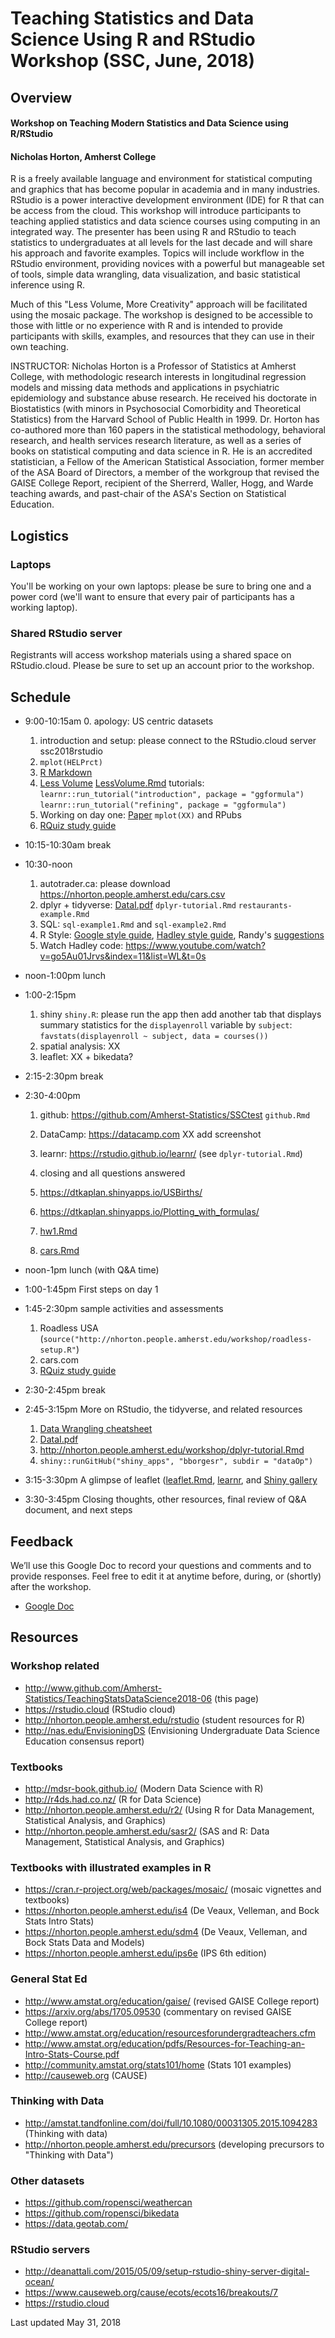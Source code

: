 # Teaching Statistics and Data Science Using R and RStudio Workshop (SSC, June, 2018)

## Overview

#### Workshop on Teaching Modern Statistics and Data Science using R/RStudio 
#### Nicholas Horton, Amherst College

R is a freely available language and environment for statistical computing and graphics that has become popular in academia and in many industries. RStudio is a power interactive development environment (IDE) for R that can be access from the cloud.  This workshop will introduce participants to teaching applied statistics and data science courses using computing in an integrated way. The presenter has been using R and RStudio to teach statistics to undergraduates at all levels for the last decade and will share his approach and favorite examples. Topics will include workflow in the RStudio environment, providing novices with a powerful but manageable set of tools, simple data wrangling, data visualization, and basic statistical inference using R. 

Much of this "Less Volume, More Creativity" approach will be facilitated using the mosaic package. The workshop is designed to be accessible to those with little or no experience with R and is intended to provide participants with skills, examples, and resources that they can use in their own teaching.

INSTRUCTOR: Nicholas Horton is a Professor of Statistics at Amherst College, with methodologic research interests in longitudinal regression models and missing data methods and applications in psychiatric epidemiology and substance abuse research. He received his doctorate in Biostatistics (with minors in Psychosocial Comorbidity and Theoretical Statistics) from the Harvard School of Public Health in 1999. Dr. Horton has co-authored more than 160 papers in the statistical methodology, behavioral research, and health services research literature, as well as a series of books on statistical computing and data science in R. He is an accredited statistician, a Fellow of the American Statistical Association, former member of the ASA Board of Directors, a member of the workgroup that revised the GAISE College Report, recipient of the Sherrerd, Waller, Hogg, and Warde teaching awards, and past-chair of the ASA's Section on Statistical Education.

## Logistics

### Laptops

You'll be working on your own laptops: please be sure to bring one and a power cord (we'll want to ensure that every pair of participants has a working laptop).

### Shared RStudio server

Registrants will access workshop materials using a shared space on RStudio.cloud.  Please be sure to set up an account prior to the workshop.


## Schedule

- 9:00-10:15am
  0. apology: US centric datasets
  1. introduction and setup: please connect to the RStudio.cloud server ssc2018rstudio
  2. `mplot(HELPrct)`
  3. [R Markdown](https://prezi.com/vq6l5yqpnqma/intro-to-r-markdown-cvc-2015)
  4. [Less Volume](http://rstudio.calvin.edu:3939/ecots2018) [LessVolume.Rmd](Less-Volume2018-06.Rmd) tutorials: `learnr::run_tutorial("introduction", package = "ggformula")` `learnr::run_tutorial("refining", package = "ggformula")`
  5. Working on day one: [Paper](XX) `mplot(XX)` and RPubs
  6. [RQuiz study guide](R-guide.pdf)

- 10:15-10:30am break

- 10:30-noon
  1. autotrader.ca: please download https://nhorton.people.amherst.edu/cars.csv
  2. dplyr + tidyverse: [DataI.pdf](https://MDSRXX.people.amherst.edu/workshop/dataI.pdf)
`dplyr-tutorial.Rmd` `restaurants-example.Rmd`
  3. SQL: `sql-example1.Rmd` and `sql-example2.Rmd`
  4. R Style: [Google style guide](https://google.github.io/styleguide/Rguide.xml), [Hadley style guide](http://adv-r.had.co.nz/Style.html), Randy's [suggestions](style.md)
  5. Watch Hadley code: https://www.youtube.com/watch?v=go5Au01Jrvs&index=11&list=WL&t=0s

- noon-1:00pm lunch

- 1:00-2:15pm
  1. shiny `shiny.R`: please run the app then add another tab that displays summary statistics for the `displayenroll` variable by `subject`: `favstats(displayenroll ~ subject, data = courses())`
  2. spatial analysis: XX
  3. leaflet: XX + bikedata?

- 2:15-2:30pm break

- 2:30-4:00pm 
  1. github: https://github.com/Amherst-Statistics/SSCtest   `github.Rmd`
  2. DataCamp: https://datacamp.com  XX add screenshot
  3. learnr: https://rstudio.github.io/learnr/  (see `dplyr-tutorial.Rmd`)
  4. closing and all questions answered


  2. https://dtkaplan.shinyapps.io/USBirths/
  3. https://dtkaplan.shinyapps.io/Plotting_with_formulas/

  1. [hw1.Rmd](https://nhorton.people.amherst.edu/workshop/hw1.Rmd)
  2. [cars.Rmd](https://nhorton.people.amherst.edu/workshop/cars2.Rmd)
- noon-1pm lunch (with Q&A time)
- 1:00-1:45pm First steps on day 1


- 1:45-2:30pm sample activities and assessments

  1. Roadless USA (`source("http://nhorton.people.amherst.edu/workshop/roadless-setup.R"`)
  2. cars.com 
  3. [RQuiz study guide](https://nhorton.people.amherst.edu/workshop/R-guide.pdf)

- 2:30-2:45pm break

- 2:45-3:15pm More on RStudio, the tidyverse, and related resources 

  1. [Data Wrangling cheatsheet](https://www.rstudio.com/wp-content/uploads/2015/02/data-wrangling-cheatsheet.pdf)
  2. [DataI.pdf](https://nhorton.people.amherst.edu/workshop/dataI.pdf)
  3. http://nhorton.people.amherst.edu/workshop/dplyr-tutorial.Rmd
  4. `shiny::runGitHub("shiny_apps", "bborgesr", subdir = "dataOp")`

- 3:15-3:30pm A glimpse of leaflet ([leaflet.Rmd](https://nhorton.people.amherst.edu/workshop/leaflet.Rmd]), [learnr](https://rstudio.github.io/learnr), and [Shiny gallery](https://shiny.rstudio.com/gallery)
- 3:30-3:45pm Closing thoughts, other resources, final review of Q&A document, and next steps

## Feedback

We’ll use this Google Doc to record your questions and comments and to provide responses. Feel free to edit it at anytime before, during, or (shortly) after the workshop.

- [Google Doc](https://docs.google.com/document/d/1D65bQS--pmj6Cu9VAkjvmlIGe-yk2d0xGZfRknkysrA/edit?usp=sharing)

## Resources

### Workshop related

- http://www.github.com/Amherst-Statistics/TeachingStatsDataScience2018-06 (this page)
- https://rstudio.cloud (RStudio cloud)
- http://nhorton.people.amherst.edu/rstudio (student resources for R)
- http://nas.edu/EnvisioningDS (Envisioning Undergraduate Data Science Education consensus report)

### Textbooks

- http://mdsr-book.github.io/ (Modern Data Science with R)
- http://r4ds.had.co.nz/ (R for Data Science)
- http://nhorton.people.amherst.edu/r2/ (Using R for Data Management, Statistical Analysis, and Graphics)
- http://nhorton.people.amherst.edu/sasr2/ (SAS and R: Data Management, Statistical Analysis, and Graphics)

### Textbooks with illustrated examples in R

- https://cran.r-project.org/web/packages/mosaic/ (mosaic vignettes and textbooks)
- https://nhorton.people.amherst.edu/is4 (De Veaux, Velleman, and Bock Stats Intro Stats)
- https://nhorton.people.amherst.edu/sdm4 (De Veaux, Velleman, and Bock Stats Data and Models)
- https://nhorton.people.amherst.edu/ips6e (IPS 6th edition)

### General Stat Ed

- http://www.amstat.org/education/gaise/ (revised GAISE College report)
- https://arxiv.org/abs/1705.09530 (commentary on revised GAISE College report)
- http://www.amstat.org/education/resourcesforundergradteachers.cfm
- http://www.amstat.org/education/pdfs/Resources-for-Teaching-an-Intro-Stats-Course.pdf
- http://community.amstat.org/stats101/home (Stats 101 examples)
- http://causeweb.org (CAUSE)

### Thinking with Data

- http://amstat.tandfonline.com/doi/full/10.1080/00031305.2015.1094283 (Thinking with data)
- http://nhorton.people.amherst.edu/precursors (developing precursors to "Thinking with Data")

### Other datasets

- https://github.com/ropensci/weathercan
- https://github.com/ropensci/bikedata
- https://data.geotab.com/

### RStudio servers

- http://deanattali.com/2015/05/09/setup-rstudio-shiny-server-digital-ocean/
- https://www.causeweb.org/cause/ecots/ecots16/breakouts/7
- https://rstudio.cloud

Last updated May 31, 2018
